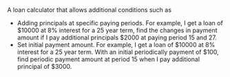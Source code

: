 A loan calculator that allows additional conditions such as
- Adding principals at specific paying periods.  For example, I get a loan of $10000 at 8% interest for a 25 year term, find the changes in payment amount if I pay additional principals $2000 at paying period 15 and 27.
- Set initial payment amount.  For example, I get a loan of $10000 at 8% interest for a 25 year term.  With an initial periodically payment of $100, find periodic payment amount at period 15 when I pay additional principal of $3000.
